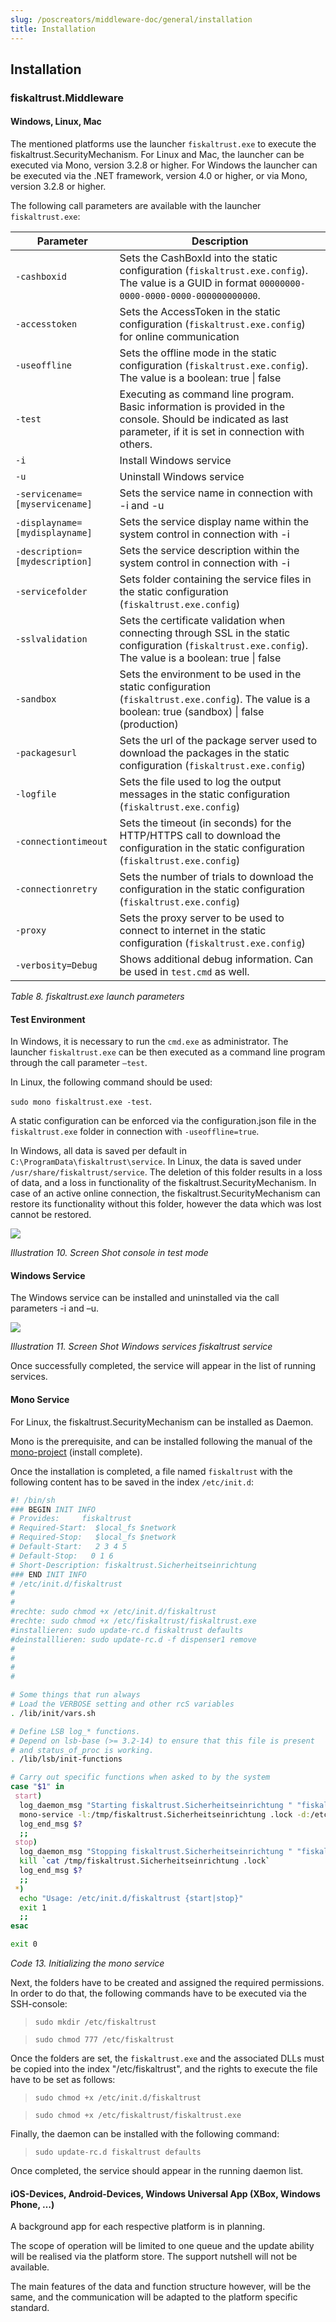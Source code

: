 ```yaml
---
slug: /poscreators/middleware-doc/general/installation
title: Installation
---
```


## Installation

### fiskaltrust.Middleware

#### Windows, Linux, Mac

The mentioned platforms use the launcher `fiskaltrust.exe` to execute the fiskaltrust.SecurityMechanism. For Linux and Mac, the launcher can be executed via Mono, version 3.2.8 or higher. For Windows the launcher can be executed via the .NET framework, version 4.0 or higher, or via Mono, version 3.2.8 or higher.

The following call parameters are available with the launcher `fiskaltrust.exe`:

| **Parameter**                  | **Description**                                              |
| ------------------------------ | ------------------------------------------------------------ |
| `-cashboxid`                   | Sets the CashBoxId into the static configuration (`fiskaltrust.exe.config`). The value is a GUID in format `00000000-0000-0000-0000-000000000000`. |
| `-accesstoken`                 | Sets the AccessToken in the static configuration (`fiskaltrust.exe.config`) for online communication |
| `-useoffline`                  | Sets the offline mode in the static configuration (`fiskaltrust.exe.config`). The value is a boolean: true \| false |
| `-test`                        | Executing as command line program. Basic information is provided in the console. Should be indicated as last parameter, if it is set in connection with others. |
| `-i`                           | Install Windows service                                      |
| `-u`                           | Uninstall Windows service                                    |
| `-servicename=[myservicename]` | Sets the service name in connection with -i and -u           |
| `-displayname=[mydisplayname]` | Sets the service display name within the system control in connection with -i |
| `-description=[mydescription]` | Sets the service description within the system control in connection with -i |
| `-servicefolder`               | Sets folder containing the service files in the static configuration (`fiskaltrust.exe.config`) |
| `-sslvalidation`               | Sets the certificate validation when connecting through SSL in the static configuration (`fiskaltrust.exe.config`). The value is a boolean: true \| false |
| `-sandbox`                     | Sets the environment to be used in the static configuration (`fiskaltrust.exe.config`). The value is a boolean: true (sandbox) \| false (production) |
| `-packagesurl`                 | Sets the url of the package server used to download the packages in the static configuration (`fiskaltrust.exe.config`) |
| `-logfile`                     | Sets the file used to log the output messages in the static configuration (`fiskaltrust.exe.config`) |
| `-connectiontimeout`           | Sets the timeout (in seconds) for the HTTP/HTTPS call to download the configuration in the static configuration (`fiskaltrust.exe.config`) |
| `-connectionretry`             | Sets the number of trials to download the configuration in the static configuration (`fiskaltrust.exe.config`) |
| `-proxy`                       | Sets the proxy server to be used to connect to internet in the static configuration (`fiskaltrust.exe.config`) |
| `-verbosity=Debug`             | Shows additional debug information. Can be used in `test.cmd` as well. |

<span id="_Toc527986661" class="anchor"></span>*Table 8. fiskaltrust.exe launch parameters*

#### Test Environment

In Windows, it is necessary to run the `cmd.exe` as administrator. The launcher `fiskaltrust.exe` can be then executed as a command line program through the call parameter `–test`.

In Linux, the following command should be used:

```sudo mono fiskaltrust.exe -test```.

A static configuration can be enforced via the configuration.json file in the `fiskaltrust.exe` folder in connection with `-useoffline=true`.

In Windows, all data is saved per default in `C:\ProgramData\fiskaltrust\service`. In Linux, the data is saved under `/usr/share/fiskaltrust/service`. The deletion of this folder results in a loss of data, and a loss in functionality of the fiskaltrust.SecurityMechanism. In case of an active online connection, the fiskaltrust.SecurityMechanism can restore its functionality without this folder, however the data which was lost cannot be restored.

![](./images/01-console-testmode.png)

<span id="_Toc527986811" class="anchor"></span>*Illustration 10. Screen Shot console in test mode*

#### Windows Service

The Windows service can be installed and uninstalled via the call parameters -i and –u.

![](./images/02-windows-services.png)

<span id="_Toc527986812" class="anchor"></span>*Illustration 11. Screen Shot Windows services fiskaltrust service*

Once successfully completed, the service will appear in the list of running services.

#### Mono Service

For Linux, the fiskaltrust.SecurityMechanism can be installed as Daemon.

Mono is the prerequisite, and can be installed following the manual of the [mono-project](http://www.mono-project.com/download/#download-lin) (install complete).

Once the installation is completed, a file named `fiskaltrust` with the following content has to be saved in the index `/etc/init.d`:

```sh
#! /bin/sh
### BEGIN INIT INFO
# Provides:     fiskaltrust
# Required-Start:  $local_fs $network
# Required-Stop:   $local_fs $network
# Default-Start:   2 3 4 5
# Default-Stop:   0 1 6
# Short-Description: fiskaltrust.Sicherheitseinrichtung 
### END INIT INFO
# /etc/init.d/fiskaltrust
#
#
#rechte: sudo chmod +x /etc/init.d/fiskaltrust
#rechte: sudo chmod +x /etc/fiskaltrust/fiskaltrust.exe
#installieren: sudo update-rc.d fiskaltrust defaults
#deinstalllieren: sudo update-rc.d -f dispenser1 remove
#
#
#
#

# Some things that run always
# Load the VERBOSE setting and other rcS variables
. /lib/init/vars.sh

# Define LSB log_* functions.
# Depend on lsb-base (>= 3.2-14) to ensure that this file is present
# and status_of_proc is working.
. /lib/lsb/init-functions

# Carry out specific functions when asked to by the system
case "$1" in
 start)
  log_daemon_msg "Starting fiskaltrust.Sicherheitseinrichtung " "fiskaltrust"
  mono-service -l:/tmp/fiskaltrust.Sicherheitseinrichtung .lock -d:/etc/fiskaltrust/ /etc/fiskaltrust/fiskaltrust.exe
  log_end_msg $?
  ;;
 stop)
  log_daemon_msg "Stopping fiskaltrust.Sicherheitseinrichtung " "fiskaltrust"
  kill `cat /tmp/fiskaltrust.Sicherheitseinrichtung .lock`
  log_end_msg $?
  ;;
 *)
  echo "Usage: /etc/init.d/fiskaltrust {start|stop}"
  exit 1
  ;;
esac

exit 0
```

<span id="_Toc527986837" class="anchor"></span>*Code 13. Initializing the mono service*

Next, the folders have to be created and assigned the required permissions. In order to do that, the following commands have to be executed via the SSH-console:

> `sudo mkdir /etc/fiskaltrust`

> `sudo chmod 777 /etc/fiskaltrust`

Once the folders are set, the `fiskaltrust.exe` and the associated DLLs must be copied into the index "/etc/fiskaltrust", and the rights to execute the file have to be set as follows:

> `sudo chmod +x /etc/init.d/fiskaltrust`

> `sudo chmod +x /etc/fiskaltrust/fiskaltrust.exe`

Finally, the daemon can be installed with the following command:

> `sudo update-rc.d fiskaltrust defaults`

Once completed, the service should appear in the running daemon list.

#### iOS-Devices, Android-Devices, Windows Universal App (XBox, Windows Phone, …)

A background app for each respective platform is in planning.

The scope of operation will be limited to one queue and the update ability will be realised via the platform store. The support nutshell will not be available.

The main features of the data and function structure however, will be the same, and the communication will be adapted to the platform specific standard.
